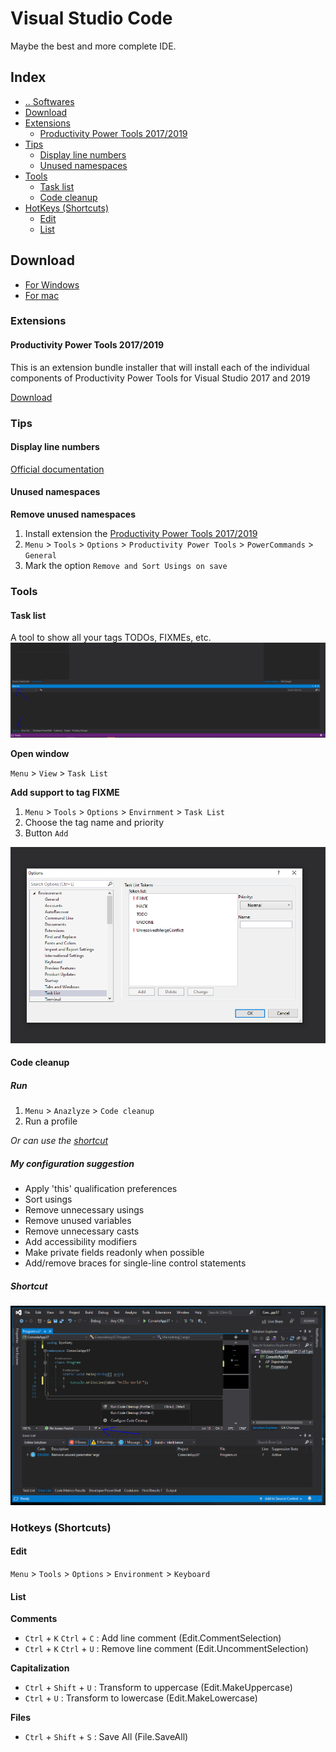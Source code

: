 # Visual Studio Code
Maybe the best and more complete IDE.



## Index
- [.. Softwares](/Softwares/README.md)
- [Download](#download)
- [Extensions](#extensions)
  - [Productivity Power Tools 2017/2019](#extensions-productivity-power-tools)
- [Tips](#tips)
  - [Display line numbers](#tips-display-line-numbers)
  - [Unused namespaces](#tips-unused-namespaces)
- [Tools](#tools)
  - [Task list](#tools-tasklist)
  - [Code cleanup](#tools-Code-cleanup)
- [HotKeys (Shortcuts)](#hotkeys)
  - [Edit](#hotkeys-edit)
  - [List](#hotkeys-list)


## Download <a name="download"></a>
- [For Windows](https://visualstudio.microsoft.com/vs/)
- [For mac](https://visualstudio.microsoft.com/thank-you-downloading-visual-studio-mac/?sku=communitymac&rel=16)



### Extensions <a name="extensions"></a>


#### Productivity Power Tools 2017/2019 <a name="extensions-productivity-power-tools"></a>
This is an extension bundle installer that will install each of the individual components of Productivity Power Tools for Visual Studio 2017 and 2019

[Download](https://marketplace.visualstudio.com/items?itemName=VisualStudioPlatformTeam.ProductivityPowerPack2017)



### Tips <a name="tips"></a>


#### Display line numbers <a name="tips-display-line-numbers"></a>
[Official documentation](https://docs.microsoft.com/en-us/visualstudio/ide/reference/how-to-display-line-numbers-in-the-editor?view=vs-2019)


#### Unused namespaces <a name="tips-unused-namespaces"></a>
**Remove unused namespaces**
1. Install extension the [Productivity Power Tools 2017/2019](#extensions-productivity-power-tools)
2. `Menu` > `Tools` > `Options` > `Productivity Power Tools` > `PowerCommands` > `General`
3. Mark the option `Remove and Sort Usings on save`



### Tools <a name="tools"></a>


#### Task list <a name="tools-tasklist"></a>
A tool to show all your tags TODOs, FIXMEs, etc.
![Task List](/media/visualstudio-tools-tasklist.png "Task List")

**Open window**

`Menu` > `View` > `Task List`

**Add support to tag FIXME**
1. `Menu` > `Tools` > `Options` > `Envirnment` > `Task List`
2. Choose the tag name and priority
2. Button `Add`

![Task List options](/media/visualstudio-tools-tasklist-options.png "Task List options")


#### Code cleanup <a name="tools-Code-cleanup"></a>

##### Run
1. `Menu` > `Anazlyze` > `Code cleanup`
2. Run a profile

_Or can use the [shortcut](#tools-Code-cleanup-shortcut)_

##### My configuration suggestion
- Apply 'this' qualification preferences
- Sort usings
- Remove unnecessary usings
- Remove unused variables
- Remove unnecessary casts
- Add accessibility modifiers
- Make private fields readonly when possible
- Add/remove braces for single-line control statements

##### Shortcut <a name="tools-Code-cleanup-shortcut"></a>
![Task List options](/media/visualstudio-tools-code-cleanup.png "Task List options")



### Hotkeys (Shortcuts)<a name="hotkeys"></a>

#### Edit <a name="hotkeys-edit"></a>
`Menu` > `Tools` > `Options` > `Environment` > `Keyboard`


#### List <a name="hotkeys-list"></a>

**Comments**
- `Ctrl` + `K` `Ctrl` + `C` : Add line comment (Edit.CommentSelection)
- `Ctrl` + `K` `Ctrl` + `U` : Remove line comment (Edit.UncommentSelection)

**Capitalization**
- `Ctrl` + `Shift` + `U` : Transform to uppercase (Edit.MakeUppercase)
- `Ctrl` + `U` : Transform to lowercase (Edit.MakeLowercase)

**Files**
- `Ctrl` + `Shift` + `S` : Save All (File.SaveAll)